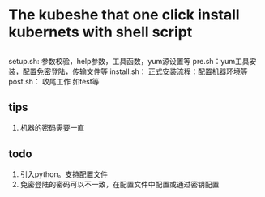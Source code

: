 

# The kubeshe that one click install kubernets with shell script

##
setup.sh: 参数校验，help参数，工具函数，yum源设置等
pre.sh：yum工具安装，配置免密登陆，传输文件等
install.sh： 正式安装流程：配置机器环境等
post.sh：  收尾工作 如test等

## tips

1. 机器的密码需要一直

## todo

1. 引入python。支持配置文件
2. 免密登陆的密码可以不一致，在配置文件中配置或通过密钥配置